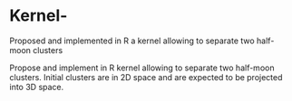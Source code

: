 # Kernel-
Proposed and implemented in R a kernel allowing to separate two half-moon clusters

Propose and implement in R kernel allowing to separate two half-moon clusters. Initial clusters are in 2D
space and are expected to be projected into 3D space.
